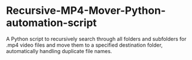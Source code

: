 # Recursive-MP4-Mover-Python-automation-script
A Python script to recursively search through all folders and subfolders for .mp4 video files and move them to a specified destination folder, automatically handling duplicate file names.
